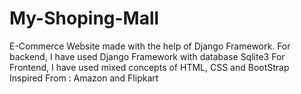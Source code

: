 # My-Shoping-Mall
E-Commerce Website made with the help of Django Framework.  For backend, I have used Django Framework with database Sqlite3 For Frontend, I have used mixed concepts of HTML, CSS and BootStrap Inspired From : Amazon and Flipkart
